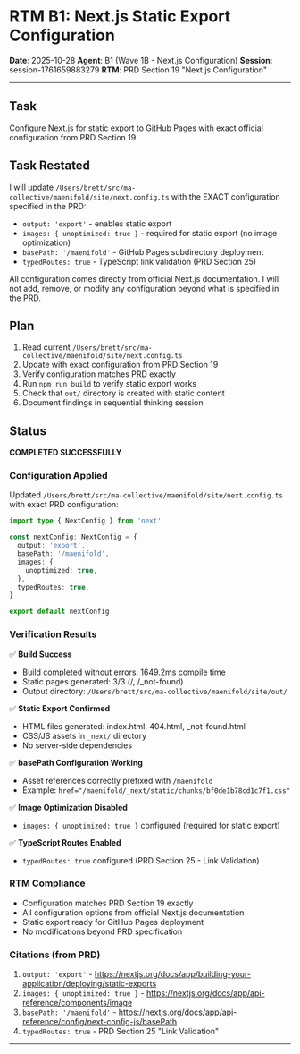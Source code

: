 # RTM B1: Next.js Static Export Configuration

**Date**: 2025-10-28
**Agent**: B1 (Wave 1B - Next.js Configuration)
**Session**: session-1761659883279
**RTM**: PRD Section 19 "Next.js Configuration"

---

## Task

Configure Next.js for static export to GitHub Pages with exact official configuration from PRD Section 19.

## Task Restated

I will update `/Users/brett/src/ma-collective/maenifold/site/next.config.ts` with the EXACT configuration specified in the PRD:
- `output: 'export'` - enables static export
- `images: { unoptimized: true }` - required for static export (no image optimization)
- `basePath: '/maenifold'` - GitHub Pages subdirectory deployment
- `typedRoutes: true` - TypeScript link validation (PRD Section 25)

All configuration comes directly from official Next.js documentation. I will not add, remove, or modify any configuration beyond what is specified in the PRD.

## Plan

1. Read current `/Users/brett/src/ma-collective/maenifold/site/next.config.ts`
2. Update with exact configuration from PRD Section 19
3. Verify configuration matches PRD exactly
4. Run `npm run build` to verify static export works
5. Check that `out/` directory is created with static content
6. Document findings in sequential thinking session

## Status

**COMPLETED SUCCESSFULLY**

### Configuration Applied

Updated `/Users/brett/src/ma-collective/maenifold/site/next.config.ts` with exact PRD configuration:

```typescript
import type { NextConfig } from 'next'

const nextConfig: NextConfig = {
  output: 'export',
  basePath: '/maenifold',
  images: {
    unoptimized: true,
  },
  typedRoutes: true,
}

export default nextConfig
```

### Verification Results

✅ **Build Success**
- Build completed without errors: 1649.2ms compile time
- Static pages generated: 3/3 (/, /_not-found)
- Output directory: `/Users/brett/src/ma-collective/maenifold/site/out/`

✅ **Static Export Confirmed**
- HTML files generated: index.html, 404.html, _not-found.html
- CSS/JS assets in `_next/` directory
- No server-side dependencies

✅ **basePath Configuration Working**
- Asset references correctly prefixed with `/maenifold`
- Example: `href="/maenifold/_next/static/chunks/bf0de1b78cd1c7f1.css"`

✅ **Image Optimization Disabled**
- `images: { unoptimized: true }` configured (required for static export)

✅ **TypeScript Routes Enabled**
- `typedRoutes: true` configured (PRD Section 25 - Link Validation)

### RTM Compliance

- Configuration matches PRD Section 19 exactly
- All configuration options from official Next.js documentation
- Static export ready for GitHub Pages deployment
- No modifications beyond PRD specification

### Citations (from PRD)

1. `output: 'export'` - https://nextjs.org/docs/app/building-your-application/deploying/static-exports
2. `images: { unoptimized: true }` - https://nextjs.org/docs/app/api-reference/components/image
3. `basePath: '/maenifold'` - https://nextjs.org/docs/app/api-reference/config/next-config-js/basePath
4. `typedRoutes: true` - PRD Section 25 "Link Validation"

---

